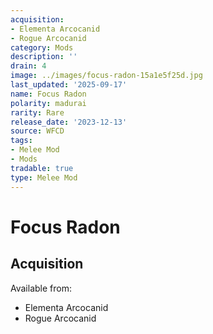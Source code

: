 ```yaml
---
acquisition:
- Elementa Arcocanid
- Rogue Arcocanid
category: Mods
description: ''
drain: 4
image: ../images/focus-radon-15a1e5f25d.jpg
last_updated: '2025-09-17'
name: Focus Radon
polarity: madurai
rarity: Rare
release_date: '2023-12-13'
source: WFCD
tags:
- Melee Mod
- Mods
tradable: true
type: Melee Mod
---
```


# Focus Radon

## Acquisition

Available from:
- Elementa Arcocanid
- Rogue Arcocanid

